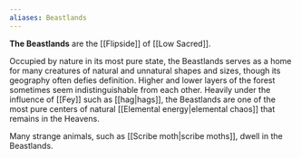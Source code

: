 ```yaml
---
aliases: Beastlands
---
```

**The Beastlands** are the [[Flipside]] of [[Low Sacred]].

Occupied by nature in its most pure state, the Beastlands serves as a home for many creatures of natural and unnatural shapes and sizes, though its geography often defies definition. Higher and lower layers of the forest sometimes seem indistinguishable from each other. Heavily under the influence of [[Fey]] such as [[hag|hags]], the Beastlands are one of the most pure centers of natural [[Elemental energy|elemental chaos]] that remains in the Heavens.

Many strange animals, such as [[Scribe moth|scribe moths]], dwell in the Beastlands.